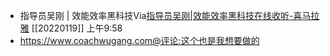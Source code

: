 - 指导员吴刚 | 效能效率黑科技Via[指导员吴刚|效能效率黑科技在线收听-喜马拉雅](https://www.ximalaya.com/gerenchengzhang/33100063/#/) [[20220119]] 上午9:58
- https://www.coachwugang.com@评论:这个也是我想要做的
